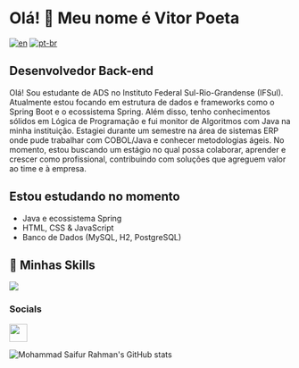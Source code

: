 # Olá! 👋 Meu nome é Vitor Poeta
[![en](https://img.shields.io/badge/lang-en-red.svg)](https://github.com/vitorpoeta/README.en.md)
[![pt-br](https://img.shields.io/badge/lang-pt--br-green.svg)](https://github.com/vitorpoeta/multilanguage-readme-pattern/blob/master/README.md)
## Desenvolvedor Back-end

Olá! Sou estudante de ADS no Instituto Federal Sul-Rio-Grandense (IFSul). Atualmente estou focando em estrutura de dados e frameworks como o Spring Boot e o ecossistema Spring. Além disso, tenho conhecimentos sólidos em Lógica de Programação e fui monitor de Algoritmos com Java na minha instituição. Estagiei durante um semestre na área de sistemas ERP onde pude trabalhar com COBOL/Java e conhecer metodologias ágeis. No momento, estou buscando um estágio no qual possa colaborar, aprender e crescer como profissional, contribuindo com soluções que agreguem valor ao time e à empresa.

## Estou estudando no momento 

-  Java e ecossistema Spring
-  HTML, CSS & JavaScript
-  Banco de Dados (MySQL, H2, PostgreSQL)


## 🚀 Minhas Skills

<!-- Tecnologias com suporte do skillicons.dev -->
<img src="https://skillicons.dev/icons?i=java,spring,js,html,css,mysql,postgres,git" />

### Socials

<a href="https://www.linkedin.com/in/vitor-poeta-915b93231/" target="_blank" rel="noreferrer"> <picture> <source media="(prefers-color-scheme: dark)" srcset="https://raw.githubusercontent.com/danielcranney/readme-generator/main/public/icons/socials/linkedin-dark.svg" /> <source media="(prefers-color-scheme: light)" srcset="https://raw.githubusercontent.com/danielcranney/readme-generator/main/public/icons/socials/linkedin.svg" /> <img src="https://raw.githubusercontent.com/danielcranney/readme-generator/main/public/icons/socials/linkedin.svg" width="32" height="32" /> </picture> </a></p>

![Mohammad Saifur Rahman's GitHub stats](https://github-readme-stats.vercel.app/api/top-langs?username=vitorpoeta&theme=dark&show_icons=true)



